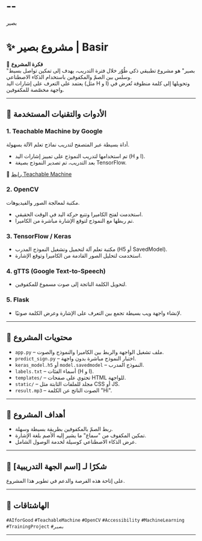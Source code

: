 # --
بصير
# ✨ مشروع بصير | Basir

🎯 **فكرة المشروع**  
"بصير" هو مشروع تطبيقي ذكي طُوّر خلال فترة التدريب، يهدف إلى تمكين تواصل بسيط وسلس بين الصمّ والمكفوفين باستخدام الذكاء الاصطناعي.  
يعتمد على التعرف على إشارات اليد (مثل H و I) وتحويلها إلى كلمة منطوقة تُعرض في واجهة مخصّصة للمكفوفين.

---

## 🧠 الأدوات والتقنيات المستخدمة

### 1. Teachable Machine by Google  
أداة بسيطة عبر المتصفح لتدريب نماذج تعلم الآلة بسهولة.  
- تم استخدامها لتدريب النموذج على تمييز إشارات اليد (H و I).
- بعد التدريب، تم تصدير النموذج بصيغة TensorFlow.

🔗 [رابط Teachable Machine](https://teachablemachine.withgoogle.com/)

### 2. OpenCV  
مكتبة لمعالجة الصور والفيديوهات.  
- استخدمت لفتح الكاميرا وتتبع حركة اليد في الوقت الحقيقي.
- تم ربطها مع النموذج لتوقع الإشارة مباشرة من الكاميرا.

### 3. TensorFlow / Keras  
- مكتبة تعلم آلة لتحميل وتشغيل النموذج المدرب (H5 أو SavedModel).
- استخدمت لتحليل الصور القادمة من الكاميرا وتوقع الإشارة.

### 4. gTTS (Google Text-to-Speech)  
- لتحويل الكلمة الناتجة إلى صوت مسموع للمكفوفين.

### 5. Flask  
- لإنشاء واجهة ويب بسيطة تجمع بين التعرف على الإشارة وعرض الكلمة صوتيًا.

---

## 📁 محتويات المشروع

- `app.py` – ملف تشغيل الواجهة والربط بين الكاميرا والنموذج والصوت.
- `predict_sign.py` – اختبار النموذج مباشرة بدون واجهة.
- `keras_model.h5` أو `model.savedmodel` – النموذج المدرب.
- `labels.txt` – أسماء الفئات (H و I).
- `templates/` – تحتوي على صفحات HTML للواجهة.
- `static/` – مجلد للملفات الثابتة مثل CSS أو JS.
- `result.mp3` – الصوت الناتج عن الكلمة "Hi".

---

## 🎯 أهداف المشروع

- ربط الصمّ بالمكفوفين بطريقة بسيطة وسهلة.
- تمكين المكفوف من "سماع" ما يشير إليه الأصم بلغة الإشارة.
- عرض الذكاء الاصطناعي كوسيلة لخدمة الوصول الشامل.

---

## 🙏 شكرًا لـ [اسم الجهة التدريبية]  
على إتاحة هذه الفرصة والدعم في تطوير هذا المشروع.

---

## 🧵 الهاشتاقات  
`#AIforGood` `#TeachableMachine` `#OpenCV` `#Accessibility` `#MachineLearning` `#TrainingProject` `#بصير`

---
